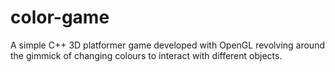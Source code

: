 # color-game
A simple C++ 3D platformer game developed with OpenGL revolving around the gimmick of changing colours to interact with different objects.
